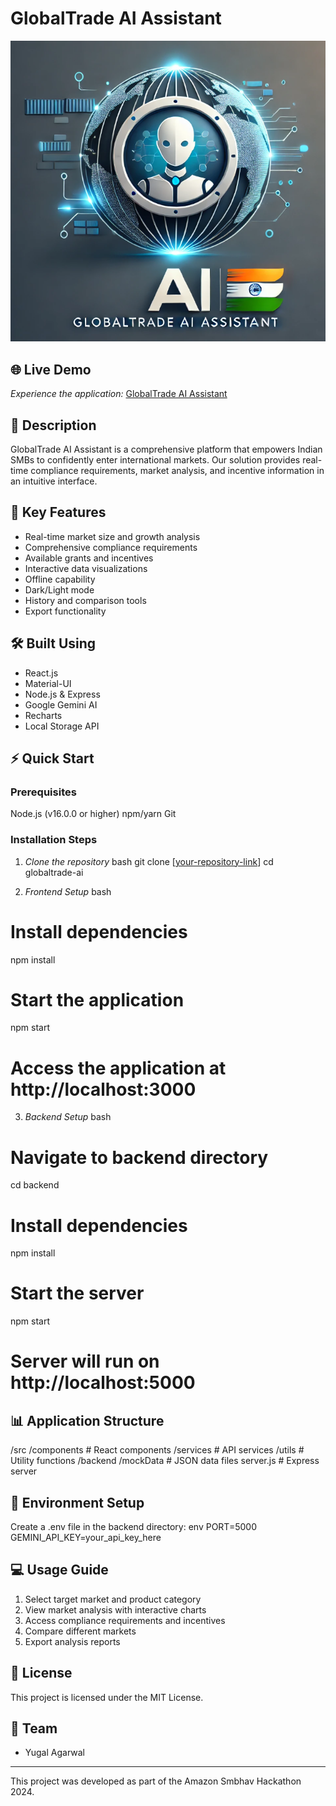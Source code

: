 # GlobalTrade AI Assistant

![GlobalTrade AI Assistant](Logo.png)

## 🌐 Live Demo
*Experience the application:* [GlobalTrade AI Assistant](https://globaltradeai.netlify.app/)

## 📝 Description
GlobalTrade AI Assistant is a comprehensive platform that empowers Indian SMBs to confidently enter international markets. Our solution provides real-time compliance requirements, market analysis, and incentive information in an intuitive interface.

## 🎯 Key Features
- Real-time market size and growth analysis
- Comprehensive compliance requirements
- Available grants and incentives
- Interactive data visualizations
- Offline capability
- Dark/Light mode
- History and comparison tools
- Export functionality

## 🛠 Built Using
- React.js
- Material-UI
- Node.js & Express
- Google Gemini AI
- Recharts
- Local Storage API

## ⚡ Quick Start

### Prerequisites

Node.js (v16.0.0 or higher)
npm/yarn
Git


### Installation Steps

1. *Clone the repository*
bash
git clone [[your-repository-link](https://github.com/Yugal41735/globaltrade-prototype.git)]
cd globaltrade-ai


2. *Frontend Setup*
bash
# Install dependencies
npm install

# Start the application
npm start

# Access the application at http://localhost:3000


3. *Backend Setup*
bash
# Navigate to backend directory
cd backend

# Install dependencies
npm install

# Start the server
npm start

# Server will run on http://localhost:5000


## 📊 Application Structure

/src
  /components      # React components
  /services       # API services
  /utils          # Utility functions
/backend
  /mockData       # JSON data files
  server.js       # Express server


## 🔧 Environment Setup
Create a .env file in the backend directory:
env
PORT=5000
GEMINI_API_KEY=your_api_key_here


## 💻 Usage Guide
1. Select target market and product category
2. View market analysis with interactive charts
3. Access compliance requirements and incentives
4. Compare different markets
5. Export analysis reports

<!-- ## 🤝 Contributing
Contributions are welcome! Please feel free to submit issues and pull requests. -->

## 📝 License
This project is licensed under the MIT License.

## 👥 Team
- Yugal Agarwal

<!-- ## 🆘 Support
Need help? Please check our [issues page](link_to_issues). -->

---

This project was developed as part of the Amazon Smbhav Hackathon 2024.